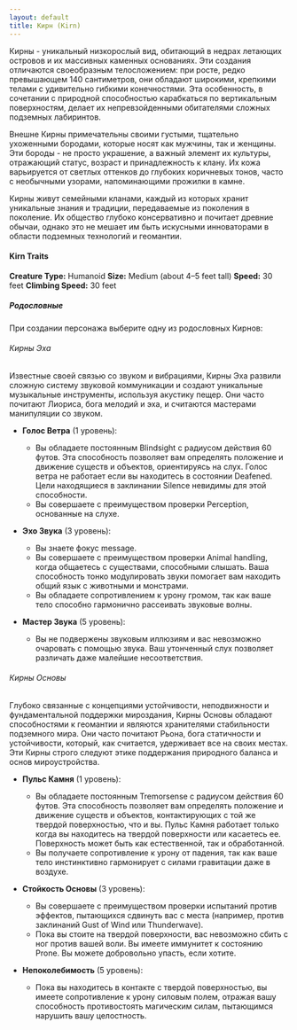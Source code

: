 ```yaml
---
layout: default
title: Кирн (Kirn)
---
```


Кирны - уникальный низкорослый вид, обитающий в недрах летающих островов и их массивных каменных основаниях. Эти создания отличаются своеобразным телосложением: при росте, редко превышающем 140 сантиметров, они обладают широкими, крепкими телами с удивительно гибкими конечностями. Эта особенность, в сочетании с природной способностью карабкаться по вертикальным поверхностям, делает их непревзойденными обитателями сложных подземных лабиринтов.

Внешне Кирны примечательны своими густыми, тщательно ухоженными бородами, которые носят как мужчины, так и женщины. Эти бороды - не просто украшение, а важный элемент их культуры, отражающий статус, возраст и принадлежность к клану. Их кожа варьируется от светлых оттенков до глубоких коричневых тонов, часто с необычными узорами, напоминающими прожилки в камне.

Кирны живут семейными кланами, каждый из которых хранит уникальные знания и традиции, передаваемые из поколения в поколение. Их общество глубоко консервативно и почитает древние обычаи, однако это не мешает им быть искусными инноваторами в области подземных технологий и геомантии.

#### Kirn Traits
**Creature Type:** Humanoid
**Size:** Medium (about 4–5 feet tall)
**Speed:** 30 feet
**Climbing Speed:** 30 feet

##### Родословные
При создании персонажа выберите одну из родословных Кирнов:

###### Кирны Эха
Известные своей связью со звуком и вибрациями, Кирны Эха развили сложную систему звуковой коммуникации и создают уникальные музыкальные инструменты, используя акустику пещер. Они часто почитают Лиориса, бога мелодий и эха, и считаются мастерами манипуляции со звуком.

- **Голос Ветра** (1 уровень):
    - Вы обладаете постоянным Blindsight с радиусом действия 60 футов. Эта способность позволяет вам определять положение и движение существ и объектов, ориентируясь на слух. Голос ветра не работает если вы находитесь в состоянии Deafened. Цели находящиеся в заклинании Silence невидимы для этой способности.
    - Вы совершаете с преимуществом проверки Perception, основанные на слухе.

- **Эхо Звука** (3 уровень):
    - Вы знаете фокус message.
    - Вы совершаете с преимуществом проверки Animal handling, когда общаетесь с существами, способными слышать. Ваша способность тонко модулировать звуки помогает вам находить общий язык с животными и монстрами.
    - Вы обладаете сопротивлением к урону громом, так как ваше тело способно гармонично рассеивать звуковые волны.

- **Мастер Звука** (5 уровень):
    - Вы не подвержены звуковым иллюзиям и вас невозможно очаровать с помощью звука. Ваш утонченный слух позволяет различать даже малейшие несоответствия.

###### Кирны Основы
Глубоко связанные с концепциями устойчивости, неподвижности и фундаментальной поддержки мироздания, Кирны Основы обладают способностями к геомантии и являются хранителями стабильности подземного мира. Они часто почитают Рьона, бога статичности и устойчивости, который, как считается, удерживает все на своих местах. Эти Кирны строго следуют этике поддержания природного баланса и основ мироустройства.

- **Пульс Камня** (1 уровень):
    - Вы обладаете постоянным Tremorsense с радиусом действия 60 футов. Эта способность позволяет вам определять положение и движение существ и объектов, контактирующих с той же твердой поверхностью, что и вы. Пульс Камня работает только когда вы находитесь на твердой поверхности или касаетесь ее. Поверхность может быть как естественной, так и обработанной.
    - Вы получаете сопротивление к урону от падения, так как ваше тело инстинктивно гармонирует с силами гравитации даже в воздухе.

- **Стойкость Основы** (3 уровень):
    - Вы совершаете с преимуществом проверки испытаний против эффектов, пытающихся сдвинуть вас с места (например, против заклинаний Gust of Wind или Thunderwave).
    - Пока вы стоите на твердой поверхности, вас невозможно сбить с ног против вашей воли. Вы имеете иммунитет к состоянию Prone. Вы можете добровольно упасть, если хотите.

- **Непоколебимость** (5 уровень):
    - Пока вы находитесь в контакте с твердой поверхностью, вы имеете сопротивление к урону силовым полем, отражая вашу способность противостоять магическим силам, пытающимся нарушить вашу целостность.